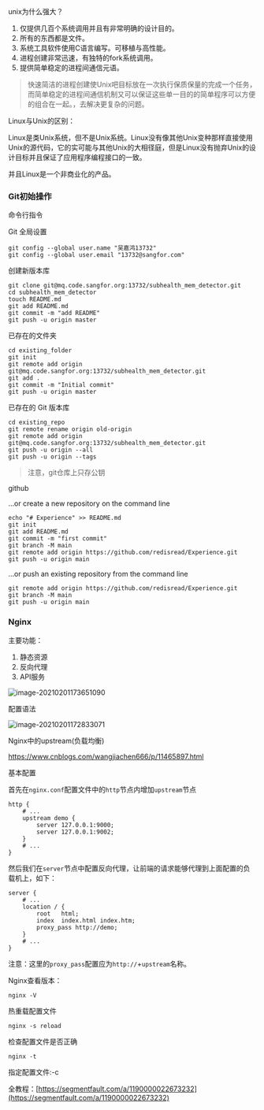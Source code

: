 unix为什么强大？

1. 仅提供几百个系统调用并且有非常明确的设计目的。
2. 所有的东西都是文件。
3. 系统工具软件使用C语言编写。可移植与高性能。
4. 进程创建非常迅速，有独特的fork系统调用。
5. 提供简单稳定的进程间通信元语。

> 快速简洁的进程创建使Unix吧目标放在一次执行保质保量的完成一个任务，而简单稳定的进程间通信机制又可以保证这些单一目的的简单程序可以方便的组合在一起。，去解决更复杂的问题。



Linux与Unix的区别：

Linux是类Unix系统，但不是Unix系统。Linux没有像其他Unix变种那样直接使用Unix的源代码，它的实可能与其他Unix的大相径庭，但是Linux没有抛弃Unix的设计目标并且保证了应用程序编程接口的一致。

并且Linux是一个非商业化的产品。



### Git初始操作

命令行指令

Git 全局设置

```
git config --global user.name "吴嘉鸿13732"
git config --global user.email "13732@sangfor.com"
```

创建新版本库

```
git clone git@mq.code.sangfor.org:13732/subhealth_mem_detector.git
cd subhealth_mem_detector
touch README.md
git add README.md
git commit -m "add README"
git push -u origin master
```

已存在的文件夹

```
cd existing_folder
git init
git remote add origin git@mq.code.sangfor.org:13732/subhealth_mem_detector.git
git add .
git commit -m "Initial commit"
git push -u origin master
```

已存在的 Git 版本库

```
cd existing_repo
git remote rename origin old-origin
git remote add origin git@mq.code.sangfor.org:13732/subhealth_mem_detector.git
git push -u origin --all
git push -u origin --tags
```

> 注意，git仓库上只存公钥



github

…or create a new repository on the command line

```
echo "# Experience" >> README.md
git init
git add README.md
git commit -m "first commit"
git branch -M main
git remote add origin https://github.com/redisread/Experience.git
git push -u origin main
```

…or push an existing repository from the command line

```
git remote add origin https://github.com/redisread/Experience.git
git branch -M main
git push -u origin main
```



### Nginx

主要功能：

1. 静态资源
2. 反向代理
3. API服务

![image-20210201173651090](https://i.loli.net/2021/02/01/cbQafGDUpSRuVqw.png)

配置语法

![image-20210201172833071](https://i.loli.net/2021/02/01/4Ym7ZLzJ3euqcrt.png)





Nginx中的upstream(负载均衡)

https://www.cnblogs.com/wangjiachen666/p/11465897.html

基本配置

首先在`nginx.conf`配置文件中的`http`节点内增加`upstream`节点

```
http {
	# ...
	upstream demo {
        server 127.0.0.1:9000;
        server 127.0.0.1:9002;
    }
    # ...
}
```

然后我们在`server`节点中配置反向代理，让前端的请求能够代理到上面配置的负载机上，如下：

```
server {
	# ...
	location / {
    	root   html;
    	index  index.html index.htm;
    	proxy_pass http://demo;
    }
    # ...
}
```

注意：这里的`proxy_pass`配置应为`http://`+`upstream`名称。



Nginx查看版本：

```
nginx -V
```



热重载配置文件

```
nginx -s reload
```

检查配置文件是否正确

```
nginx -t
```

指定配置文件:-c



全教程：[https://segmentfault.com/a/1190000022673232](https://segmentfault.com/a/1190000022673232)







